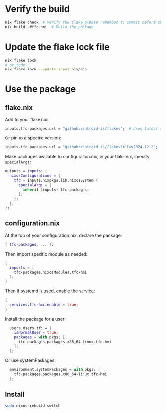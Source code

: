 # Verify the build
```bash
nix flake check  # Verify the flake please remember to commit before checking
nix build .#tfc-hmi  # Build the package
```
# Update the flake lock file
```bash
nix flake lock
# or todo
nix flake lock --update-input nixpkgs
```

# Use the package

## flake.nix
Add to your flake.nix:
```nix
inputs.tfc-packages.url = "github:centroid-is/flakes";  # Uses latest release
```

Or pin to a specific version:
```nix
inputs.tfc-packages.url = "github:centroid-is/flakes?ref=v2024.12.2";
```

Make packages available to configuration.nix, in your flake.nix, specify `specialArgs`:
```nix
outputs = inputs: {
  nixosConfigurations = {
    tfc = inputs.nixpkgs.lib.nixosSystem {
      specialArgs = {
        inherit (inputs) tfc-packages;
      };
    };
  };
};
```
## configuration.nix

At the top of your configuration.nix, declare the package:
```nix
{ tfc-packages, ... }:
```

Then import specific module as needed:
```nix
{
  imports = [
    tfc-packages.nixosModules.tfc-hmi
  ];
}
```

Then if systemd is used, enable the service:
```nix
{
  services.tfc-hmi.enable = true;
}
```

Install the package for a user:
```nix
  users.users.tfc = {
    isNormalUser = true;
    packages = with pkgs; [
      tfc-packages.packages.x86_64-linux.tfc-hmi
    ];
  };
```
Or use systemPackages:
```nix
  environment.systemPackages = with pkgs; [
    tfc-packages.packages.x86_64-linux.tfc-hmi
  ];
```

## Install

```bash
sudo nixos-rebuild switch
```